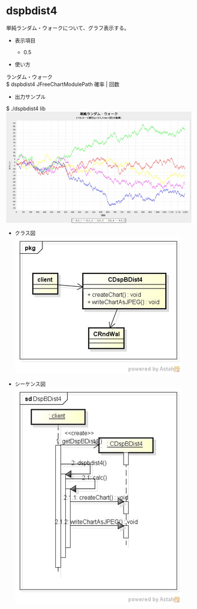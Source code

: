 dspbdist4
=========
単純ランダム・ウォークについて、グラフ表示する。

* 表示項目
  - 0.5

* 使い方  

ランダム・ウォーク  
$ dspbdist4 JFreeChartModulePath 確率 | 回数

* 出力サンプル  

$ ./dspbdist4 lib
![dspbdist4](images/rndwalk.jpg)

* クラス図  
![dspbdist4](images/pkgDspBDist4.jpg)

* シーケンス図  
![dspbdist4](images/sdDspBDist4.jpg)


